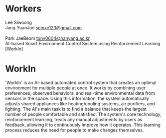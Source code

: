 # Workers
Lee Siwoong 
</br>
Jang YuanJae semxe123@gmail.com   
</br>
Park JaeBeom tony0604@hanyang.ac.kr
 </br>
AI-based Smart Environment Control System using Reinforcement Learning [WorkIn]

# WorkIn
'WorkIn' is an AI-based automated control system that creates an optimal environment for multiple people at once. It works by combining user preferences, observed behaviors, and real-time environmental data from sensors in the space. Using this information, the system automatically adjusts shared appliances like heating/cooling systems, air purifiers, and lighting. The AI's main task is to find a balance that keeps the largest number of people comfortable and satisfied. The system's core technology, reinforcement learning, treats any manual adjustments by users as feedback, allowing it to continuously improve how it operates. This learning process reduces the need for people to make changes themselves.
